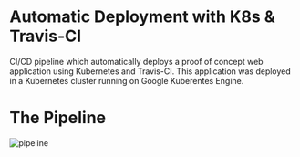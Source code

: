# Automatic Deployment with K8s & Travis-CI
CI/CD pipeline which automatically deploys a proof of concept web application using Kubernetes and Travis-CI. This application was deployed in a Kubernetes cluster running on Google Kuberentes Engine.

# The Pipeline
![pipeline](https://media.discordapp.net/attachments/689574194035687474/702564112311517344/pipe.jpg)
